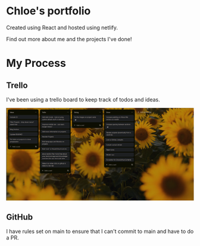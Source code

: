 # Chloe's portfolio

Created using React and hosted using netlify.

Find out more about me and the projects I've done!

# My Process

## Trello

I've been using a trello board to keep track of todos and ideas.

<img src="src\assets\images\image.png" width="700">

## GitHub

I have rules set on main to ensure that I can't commit to main and have to do a PR. 